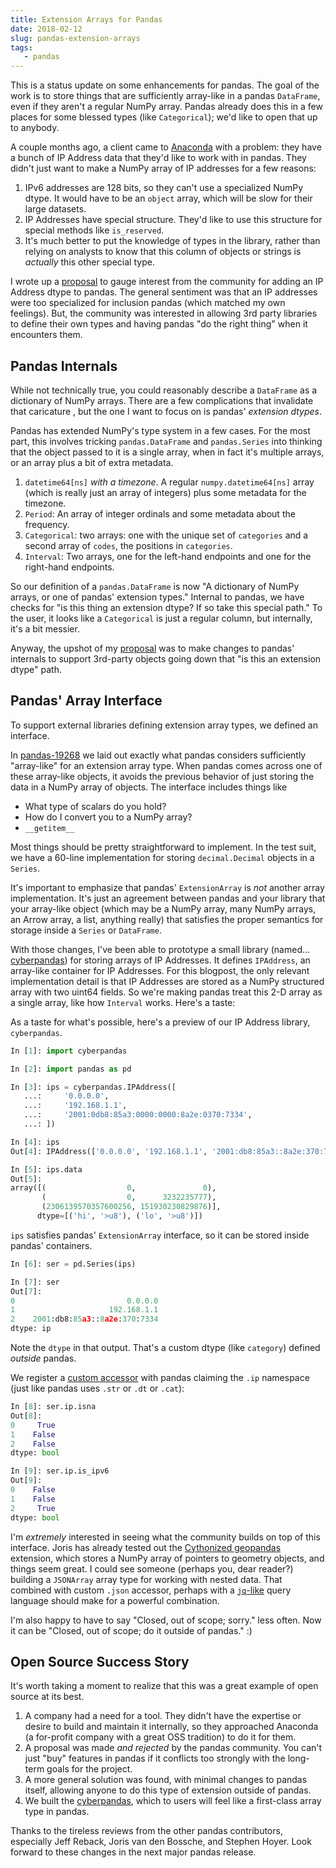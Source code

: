 ```yaml
---
title: Extension Arrays for Pandas
date: 2018-02-12
slug: pandas-extension-arrays
tags:
   - pandas
---
```


This is a status update on some enhancements for pandas. The goal of the work
is to store things that are sufficiently array-like in a pandas ``DataFrame``,
even if they aren't a regular NumPy array. Pandas already does this in a few
places for some blessed types (like `Categorical`); we'd like to open that up to
anybody.

A couple months ago, a client came to [Anaconda][anaconda] with a problem: they
have a bunch of IP Address data that they'd like to work with in pandas. They
didn't just want to make a NumPy array of IP addresses for a few reasons:

1. IPv6 addresses are 128 bits, so they can't use a specialized NumPy dtype. It
   would have to be an `object` array, which will be slow for their large
   datasets.
2. IP Addresses have special structure. They'd like to use this structure for
   special methods like `is_reserved`.
3. It's much better to put the knowledge of types in the library, rather than
   relying on analysts to know that this column of objects or strings is
   *actually* this other special type.

I wrote up a [proposal][proposal] to gauge interest from the community for
adding an IP Address dtype to pandas. The general sentiment was that an IP
addresses were too specialized for inclusion pandas (which matched my own
feelings). But, the community was interested in allowing 3rd party libraries to
define their own types and having pandas "do the right thing" when it encounters
them.

## Pandas Internals

While not technically true, you could reasonably describe a `DataFrame` as a
dictionary of NumPy arrays. There are a few complications that invalidate that
caricature , but the one I want to focus on is pandas' *extension dtypes*.

Pandas has extended NumPy's type system in a few cases. For the most part, this
involves tricking ``pandas.DataFrame`` and ``pandas.Series`` into thinking that
the object passed to it is a single array, when in fact it's multiple arrays, or
an array plus a bit of extra metadata.

1. `datetime64[ns]` *with a timezone*. A regular `numpy.datetime64[ns]` array
   (which is really just an array of integers) plus some metadata for the
   timezone.
2. `Period`: An array of integer ordinals and some metadata about the frequency.
3. `Categorical`: two arrays: one with the unique set of `categories`
   and a second array of `codes`, the positions in `categories`.
4. `Interval`: Two arrays, one for the left-hand endpoints and one for the
   right-hand endpoints.

So our definition of a `pandas.DataFrame` is now "A dictionary of NumPy arrays,
or one of pandas' extension types." Internal to pandas, we have checks for "is
this thing an extension dtype? If so take this special path." To the user, it
looks like a `Categorical` is just a regular column, but internally, it's a bit
messier.

Anyway, the upshot of my [proposal][proposal] was to make changes to pandas'
internals to support 3rd-party objects going down that "is this an extension
dtype" path.

## Pandas' Array Interface

To support external libraries defining extension array types, we defined an interface.

In [pandas-19268][interface] we laid out exactly what pandas considers
sufficiently "array-like" for an extension array type. When pandas comes across
one of these array-like objects, it avoids the previous behavior of just storing
the data in a NumPy array of objects. The interface includes things like 

- What type of scalars do you hold?
- How do I convert you to a NumPy array?
- `__getitem__`

Most things should be pretty straightforward to implement. In the test suit, we
have a 60-line implementation for storing `decimal.Decimal` objects in a
`Series`.

It's important to emphasize that pandas' `ExtensionArray` is *not* another array
implementation. It's just an agreement between pandas and your library that your
array-like object (which may be a NumPy array, many NumPy arrays, an Arrow
array, a list, anything really) that satisfies the proper semantics for storage
inside a `Series` or `DataFrame`.

With those changes, I've been able to prototype a small library (named...
[cyberpandas][cyberpandas]) for storing arrays of IP Addresses. It defines
`IPAddress`, an array-like container for IP Addresses. For this blogpost, the
only relevant implementation detail is that IP Addresses are stored as a NumPy
structured array with two uint64 fields. So we're making pandas treat this 2-D
array as a single array, like how `Interval` works. Here's a taste:

As a taste for what's possible, here's a preview of our IP Address library,
`cyberpandas`.

```python
In [1]: import cyberpandas

In [2]: import pandas as pd

In [3]: ips = cyberpandas.IPAddress([
   ...:     '0.0.0.0',
   ...:     '192.168.1.1',
   ...:     '2001:0db8:85a3:0000:0000:8a2e:0370:7334',
   ...: ])

In [4]: ips
Out[4]: IPAddress(['0.0.0.0', '192.168.1.1', '2001:db8:85a3::8a2e:370:7334'])

In [5]: ips.data
Out[5]:
array([(                  0,               0),
       (                  0,      3232235777),
       (2306139570357600256, 151930230829876)],
      dtype=[('hi', '>u8'), ('lo', '>u8')])

```

`ips` satisfies pandas' `ExtensionArray` interface, so it can be stored inside
pandas' containers.

```python
In [6]: ser = pd.Series(ips)

In [7]: ser
Out[7]:
0                         0.0.0.0
1                     192.168.1.1
2    2001:db8:85a3::8a2e:370:7334
dtype: ip
```

Note the `dtype` in that output. That's a custom dtype (like `category`) defined
*outside* pandas.

We register a [custom accessor][accessor] with pandas claiming the `.ip`
namespace (just like pandas uses `.str` or `.dt` or `.cat`):

```python
In [8]: ser.ip.isna
Out[8]:
0     True
1    False
2    False
dtype: bool

In [9]: ser.ip.is_ipv6
Out[9]:
0    False
1    False
2     True
dtype: bool
```

I'm *extremely* interested in seeing what the community builds on top of this
interface. Joris has already tested out the [Cythonized geopandas](geopandas)
extension, which stores a NumPy array of pointers to geometry objects, and
things seem great. I could see someone (perhaps you, dear reader?) building a
`JSONArray` array type for working with nested data. That combined with custom
`.json` accessor, perhaps with a [`jq`-like][jq] query language should make for
a powerful combination.

I'm also happy to have to say "Closed, out of scope; sorry." less often. Now it
can be "Closed, out of scope; do it outside of pandas." :)

## Open Source Success Story

It's worth taking a moment to realize that this was a great example of open
source at its best.

1. A company had a need for a tool. They didn't have the expertise or desire to
   build and maintain it internally, so they approached Anaconda (a for-profit
   company with a great OSS tradition) to do it for them.
2. A proposal was made *and rejected* by the pandas community. You can't just
   "buy" features in pandas if it conflicts too strongly with the long-term
   goals for the project.
3. A more general solution was found, with minimal changes to pandas itself,
   allowing anyone to do this type of extension outside of pandas.
4. We built the [cyberpandas][cyberpandas], which to users will feel like a
   first-class array type in pandas.

Thanks to the tireless reviews from the other pandas contributors, especially
Jeff Reback, Joris van den Bossche, and Stephen Hoyer. Look forward to these
changes in the next major pandas release.

[accessor]: http://pandas-docs.github.io/pandas-docs-travis/developer.html#developer-register-accessors
[anaconda]: https://www.anaconda.com/
[cyberpandas]: https://github.com/ContinuumIO/cyberpandas
[geopandas]: https://jorisvandenbossche.github.io/blog/2017/09/19/geopandas-cython/
[interface]: https://github.com/pandas-dev/pandas/pull/19268
[ipaddress]: https://docs.python.org/3/library/ipaddress.html
[jq]: https://stedolan.github.io/jq/
[proposal]: https://github.com/pandas-dev/pandas/issues/18767
